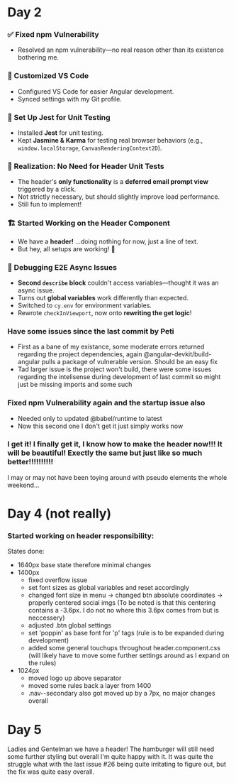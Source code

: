 # Day 2  

### ✅ Fixed npm Vulnerability  
- Resolved an npm vulnerability—no real reason other than its existence bothering me.  

### 🎨 Customized VS Code  
- Configured VS Code for easier Angular development.  
- Synced settings with my Git profile.  

### 🧪 Set Up Jest for Unit Testing  
- Installed **Jest** for unit testing.  
- Kept **Jasmine & Karma** for testing real browser behaviors (e.g., `window.localStorage`, `CanvasRenderingContext2D`).  

### 🤔 Realization: No Need for Header Unit Tests  
- The header's **only functionality** is a **deferred email prompt view** triggered by a click.  
- Not strictly necessary, but should slightly improve load performance.  
- Still fun to implement!  

### 🏗️ Started Working on the Header Component  
- We have a **header!** …doing nothing for now, just a line of text.  
- But hey, all setups are working! 🚀  

### 🐛 Debugging E2E Async Issues  
- **Second `describe` block** couldn't access variables—thought it was an async issue.  
- Turns out **global variables** work differently than expected.  
- Switched to `cy.env` for environment variables.  
- Rewrote `checkInViewport`, now onto **rewriting the get logic**!

### Have some issues since the last commit by Peti
- First as a bane of my existance, some moderate errors returned regarding the project dependencies, again @angular-devkit/build-angular pulls a package of vulnerable version. Should be an easy fix
- Tad larger issue is the project won't build, there were some issues regarding the intelisense during development of last commit so might just be missing imports and some such

### Fixed npm Vulnerability again and the startup issue also
- Needed only to updated @babel/runtime to latest
- Now this second one I don't get it just simply works now


### I get it! I finally get it, I know how to make the header now!!! It will be beautiful! Exectly the same but just like so much better!!!!!!!!!!
I may or may not have been toying around with pseudo elements the whole weekend...

# Day 4 (not really)

### Started working on header responsibility:
States done:
- 1640px base state therefore minimal changes
- 1400px
    - fixed overflow issue
    - set font sizes as global variables and reset accordingly
    - changed font size in menu -> changed btn absolute coordinates -> properly centered social imgs (To be noted is that this centering contains a -3.6px. I do not no where this 3.6px comes from but is neccessery)
    - adjusted .btn global settings
    - set 'poppin' as base font for 'p' tags (rule is to be expanded during development)
    - added some general touchups throughout header.component.css (will likely have to move some further settings around as I expand on the rules)
- 1024px
    - moved logo up above separator
    - moved some rules back a layer from 1400
    - .nav--secondary also got moved up by a 7px, no major changes overall

# Day 5
Ladies and Gentelman we have a header! The hamburger will still need some further styling but overall I'm quite happy with it.
It was quite the struggle what with the last issue #26 being quite irritating to figure out, but the fix was quite easy overall.